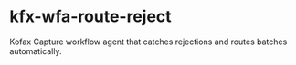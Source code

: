 # kfx-wfa-route-reject
Kofax Capture workflow agent that catches rejections and routes batches automatically.
